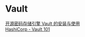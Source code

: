 ---
---

# Vault

[开源密码存储引擎 Vault 的安装与使用](https://cloud.tencent.com/developer/article/2197110)  
[HashiCorp - Vault 101](https://zhuanlan.zhihu.com/p/549516929)
